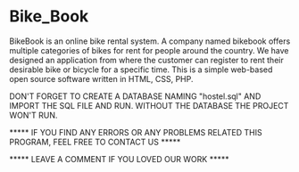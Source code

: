 # Bike_Book
BikeBook is an online bike rental system. A company named bikebook offers multiple categories of bikes for rent for people around the country. 
We have designed an application from where the customer can register to rent their desirable bike or bicycle for a specific time. 
This is a simple web-based open source software written in HTML, CSS, PHP.
                        
DON'T FORGET TO CREATE A DATABASE NAMING "hostel.sql" AND IMPORT THE SQL FILE AND RUN.
WITHOUT THE DATABASE THE PROJECT WON'T RUN.

***** IF YOU FIND ANY ERRORS OR ANY PROBLEMS RELATED THIS PROGRAM, FEEL FREE TO CONTACT US *****  


***** LEAVE A COMMENT IF YOU LOVED OUR WORK *****
